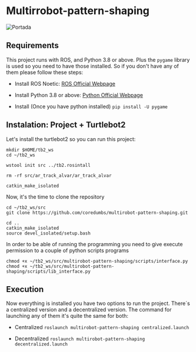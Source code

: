 # Multirrobot-pattern-shaping

![Portada](![portada_github_mrps](https://user-images.githubusercontent.com/105311357/167711510-667dd150-d8c8-499f-9d72-8905d79237a0.jpeg))

## Requirements 

This project runs with ROS, and Python 3.8 or above. Plus the `pygame` library is used so you need to have those installed. So if you don't have any of them please follow these steps:

- Install ROS Noetic: [ROS Official Webpage](http://wiki.ros.org/noetic/Installation/Ubuntu)

- Install Python 3.8 or above: [Python Official Webpage](https://docs.python-guide.org/starting/install3/linux/)

- Install (Once you have python installed)
`pip install -U pygame`


## Instalation: Project + Turtlebot2

Let's install the turtlebot2 so you can run this project:
```
mkdir $HOME/tb2_ws
cd ~/tb2_ws

wstool init src ../tb2.rosintall

rm -rf src/ar_track_alvar/ar_track_alvar

catkin_make_isolated
```

Now, it's the time to clone the repository
```
cd ~/tb2_ws/src
git clone https://github.com/coredumbs/multirobot-pattern-shaping.git

cd ..
catkin_make_isolated
source devel_isolated/setup.bash
```


In order to be able of running the programming you need to give execute permission to a couple of python scripts programs

```
chmod +x ~/tb2_ws/src/multirobot-pattern-shaping/scripts/interface.py 
chmod +x ~/tb2_ws/src/multirobot-pattern-shaping/scripts/lib_interface.py 
```

## Execution

Now everything is installed you have two options to run the project. There´s a centralized version and a decentralized version. The command for launching any of them it's quite the same for both:

- Centralized
`roslaunch multirobot-pattern-shaping centralized.launch`

- Decentralized
`roslaunch multirobot-pattern-shaping decentralized.launch`

